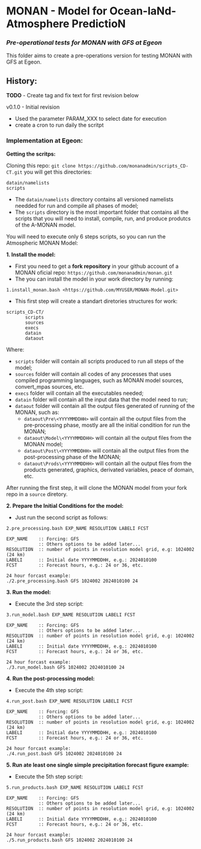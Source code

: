 # MONAN - Model for Ocean-laNd-Atmosphere PredictioN

### *Pre-operational tests for MONAN with GFS at Egeon*

This folder aims to create a pre-operations version for testing MONAN with GFS at Egeon.

## History:

**TODO** - Create tag and fix text for first revision below

v0.1.0 - Initial revision
- Used the parameter PARAM_XXX to select date for execution
- create a cron to run daily the scritpt


### Implementation at Egeon:

**Getting the scritps:**

Cloning this repo: `git clone https://github.com/monanadmin/scripts_CD-CT.git`
you will get this directories:
~~~
datain/namelists
scripts
~~~

- The `datain/namelists` directory contains all versioned namelists needded for run and compile all phases of model;
- The `scripts` directory is the most important folder that contains all the scripts that you will need to install, compile, run, and produce produtcs of the A-MONAN model.


You will need to execute only 6 steps scripts, so you can run the Atmospheric MONAN Model:


**1. Install the model:**

- First you need to get a **fork repository** in your github account of a MONAN oficial repo: `https://github.com/monanadmin/monan.git`
- The you can install the model in your work directory by running:

~~~
1.install_monan.bash <https://github.com/MYUSER/MONAN-Model.git>
~~~

- This first step will create a standart diretories structures for work:
~~~
scripts_CD-CT/
       scripts
       sources
       execs
       datain
       dataout
~~~

Where:
- `scripts` folder will contain all scripts produced to run all steps of the model;
- `sources` folder will contain all codes of any processes that uses compiled programming languages, such as MONAN model sources, convert_mpas sources, etc.
- `execs` folder will contain all the executables needed;
- `datain` folder will contain all the input data that the model need to run;
- `dataout` folder will contain all the output files generated of running of the MONAN, such as:
     - `dataout\Pre\<YYYYMMDDHH>` will contain all the output files from the pre-processing phase, mostly are all the initial condition for run the MONAN;
     - `dataout\Model\<YYYYMMDDHH>` will contain all the output files from the MONAN model;
     - `dataout\Post\<YYYYMMDDHH>` will contain all the output files from the post-processing phase of the MONAN;
     - `dataout\Prods\<YYYYMMDDHH>` will contain all the output files from the products generated, graphics, derivated variables, peace of domain, etc.

After running the first step, it will clone the MONAN model from your fork repo in a `source` diretory.


**2. Prepare the Initial Conditions for the model:**

- Just run the second script as follows:

~~~
2.pre_processing.bash EXP_NAME RESOLUTION LABELI FCST

EXP_NAME    :: Forcing: GFS
            :: Others options to be added later...
RESOLUTION  :: number of points in resolution model grid, e.g: 1024002  (24 km)
LABELI      :: Initial date YYYYMMDDHH, e.g.: 2024010100
FCST        :: Forecast hours, e.g.: 24 or 36, etc.

24 hour forcast example:
./2.pre_processing.bash GFS 1024002 2024010100 24
~~~

**3. Run the model:**

- Execute the 3rd step script:

~~~
3.run_model.bash EXP_NAME RESOLUTION LABELI FCST

EXP_NAME    :: Forcing: GFS
            :: Others options to be added later...
RESOLUTION  :: number of points in resolution model grid, e.g: 1024002  (24 km)
LABELI      :: Initial date YYYYMMDDHH, e.g.: 2024010100
FCST        :: Forecast hours, e.g.: 24 or 36, etc.

24 hour forcast example:
./3.run_model.bash GFS 1024002 2024010100 24
~~~

**4. Run the post-processing model:**

- Execute the 4th step script:

~~~
4.run_post.bash EXP_NAME RESOLUTION LABELI FCST

EXP_NAME    :: Forcing: GFS
            :: Others options to be added later...
RESOLUTION  :: number of points in resolution model grid, e.g: 1024002  (24 km)
LABELI      :: Initial date YYYYMMDDHH, e.g.: 2024010100
FCST        :: Forecast hours, e.g.: 24 or 36, etc.

24 hour forcast example:
./4.run_post.bash GFS 1024002 2024010100 24
~~~

**5. Run ate least one single simple precipitation forecast figure example:**

- Execute the 5th step script:

~~~
5.run_products.bash EXP_NAME RESOLUTION LABELI FCST

EXP_NAME    :: Forcing: GFS
            :: Others options to be added later...
RESOLUTION  :: number of points in resolution model grid, e.g: 1024002  (24 km)
LABELI      :: Initial date YYYYMMDDHH, e.g.: 2024010100
FCST        :: Forecast hours, e.g.: 24 or 36, etc.

24 hour forcast example:
./5.run_products.bash GFS 1024002 2024010100 24
~~~
